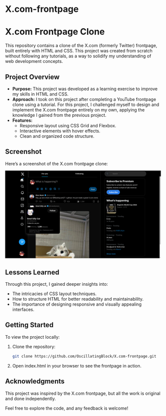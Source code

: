 # X.com-frontpage
# X.com Frontpage Clone

This repository contains a clone of the X.com (formerly Twitter) frontpage, built entirely with HTML and CSS. This project was created from scratch without following any tutorials, as a way to solidify my understanding of web development concepts.

## Project Overview

- **Purpose:** This project was developed as a learning exercise to improve my skills in HTML and CSS.
- **Approach:** I took on this project after completing a YouTube frontpage clone using a tutorial. For this project, I challenged myself to design and implement the X.com frontpage entirely on my own, applying the knowledge I gained from the previous project.
- **Features:** 
  - Responsive layout using CSS Grid and Flexbox.
  - Interactive elements with hover effects.
  - Clean and organized code structure.

## Screenshot

Here’s a screenshot of the X.com frontpage clone:

![X.com Frontpage Clone Screenshot](2024-08-31_00-50.png)

## Lessons Learned

Through this project, I gained deeper insights into:
- The intricacies of CSS layout techniques.
- How to structure HTML for better readability and maintainability.
- The importance of designing responsive and visually appealing interfaces.


## Getting Started

To view the project locally:
1. Clone the repository:  
   ```bash
   git clone https://github.com/OscillatingBlock/X.com-frontpage.git
2. Open index.html in your browser to see the frontpage in action.
## Acknowledgments
This project was inspired by the X.com frontpage, but all the work is original and done independently.

Feel free to explore the code, and any feedback is welcome!
